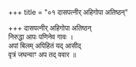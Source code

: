 +++
title = "०१ दासपत्नीर् अहिगोपा अतिष्ठन्"

+++
दासपत्नीर् अहिगोपा अतिष्ठन्  
निरुद्धा आपः पणिनेव गावः ।  
अपां बिलम् अपिहितं यद् आसीद्  
वृत्रं जघन्वाꣳ अप तद् ववार ॥
